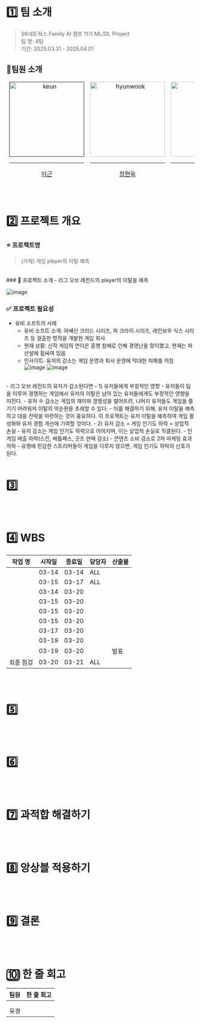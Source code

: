 # 

# 1️⃣ 팀 소개
> SK네트웍스 Family AI 캠프 11기 ML/DL Project<br/>
> 팀 명: 4팀 <br/>
> 기간: 2025.03.31 - 2025.04.01<br/>

## 👤팀원 소개

<table align="center">
  <thead>
    <td align="center">
      <a href="">
        <img src="" height="200" width="200" alt="keun"/><br /><hr/>
        이근
      </a><br />
    </td>
    <td align="center">
      <a href="https://github.com/HybuKimo">
        <img src="https://github.com/HybuKimo.png" width="200" alt="hyunwook"/><br /><hr/>
        정현욱
      </a><br />
    </td>
    <td align="center">
      <a href="https://github.com/yugyeongh">
        <img src="https://github.com/yugyeongh.png" width="200" alt="yugyeong"/><br /><hr/>
        현유경
      </a><br />
    </td>
    <td align="center">
      <a href="https://github.com/yugyeongh">
        <img src="" width="200" alt="hansol"/><br /><hr/>
        김한솔
      </a><br />
    </td>
    <td align="center">
      <a href="https://github.com/yugyeongh">
        <img src="" width="200" alt="jonghyun"/><br /><hr/>
        안종현
      </a><br />
    </td>
  </thead>
</table>

<br/><br/>

# 2️⃣ 프로젝트 개요
### ⭐ 프로젝트명
> (가제) 게임 player의 이탈 예측
<br/>
### 🌳 프로젝트 소개
- 리그 오브 레전드의 player의 이탈을 예측 <br/>

![image](https://github.com/user-attachments/assets/943d1e95-ea9f-487c-8ca2-fd5aa94020a8)


### ✅ 프로젝트 필요성
- 유비 소프트의 사례
  - 유비 소프트 소개: 어쌔신 크리드 시리즈, 파 크라이 시리즈, 레인보우 식스 시리즈 등 걸출한 명작을 개발한 게임 회사
  - 현재 상황: 신작 게임의 연이은 흥행 참패로 인해 경영난을 맞이했고, 현재는 파산설에 휩싸여 있음
  - 인사이트: 유저의 감소는 게임 운영과 회사 운영에 막대한 피해를 끼침
    ![image](https://github.com/user-attachments/assets/cc6d694b-e8c1-4c29-a05f-f97563b0f2df)
    ![image](https://github.com/user-attachments/assets/d4784c78-03ad-4186-b220-bf65756aa638)
<br/>
- 리그 오브 레전드의 유저가 감소된다면
  - 1) 유저들에게 부정적인 영향
    - 유저들이 팀을 이루어 경쟁하는 게임에서 유저의 이탈은 남아 있는 유저들에게도 부정적인 영향을 미친다.
    - 유저 수 감소는 게임의 재미와 경쟁성을 떨어뜨려, 나머지 유저들도 게임을 즐기기 어려워져 이탈의 악순환을 초래할 수 있다.
    - 이를 해결하기 위해, 유저 이탈을 예측하고 대응 전략을 마련하는 것이 중요하다. 이 프로젝트는 유저 이탈을 예측하여 게임 활성화와 유저 경험 개선에 기여할 것이다.
  - 2) 유저 감소 = 게임 인기도 하락 = 상업적 손실
    - 유저 감소는 게임 인기도 하락으로 이어지며, 이는 상업적 손실로 직결된다.
    - 인게임 매출 하락(스킨, 배틀패스, 굿즈 판매 감소)
    - 콘텐츠 소비 감소로 2차 마케팅 효과 저하
    - 유행에 민감한 스트리머들이 게임을 다루지 않으면, 게임 인기도 하락의 신호가 된다.
<br/><br/>

# 3️⃣ 

<br/><br/>

# 4️⃣ WBS
| 작업 명                | 시작일 | 종료일 | 담당자         | 산출물        |
|-------------------------|-------|-------|-----------------|---------------|
|      | 03-14 | 03-14 | ALL    |   | 
|    | 03-15 | 03-17 | ALL    |    | 
|     | 03-14 | 03-20 |     |    |
|        | 03-15 | 03-20 |    |   | 
|       | 03-15 | 03-20 |    |    | 
|  | 03-15 | 03-20 |    |    | 
|     | 03-17 | 03-20 |   |    |
| | 03-19 | 03-20 |   |      | 
|  | 03-19 | 03-20 |           |  발표     |
| 최종 점검                | 03-20 | 03-21 | ALL             |               | 

<br/><br/>

# 5️⃣ 

<br/><br/>

# 6️⃣ 

<br/><br/>

# 7️⃣ 과적합 해결하기


<br/><br/>

# 8️⃣ 앙상블 적용하기

  
<br/><br/>
# 9️⃣ 결론

<br/><br/>

# 🔟 한 줄 회고
| 팀원  | 한 줄 회고                 |
|-------|----------------------------|
|  |  |
|  |  |
| 유경  |  |
